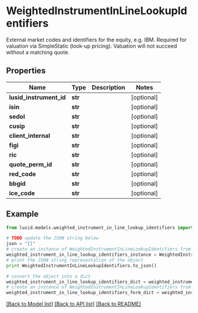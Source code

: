 # WeightedInstrumentInLineLookupIdentifiers

External market codes and identifiers for the equity, e.g. IBM.  Required for valuation via SimpleStatic (look-up pricing).  Valuation will not succeed without a matching quote.

## Properties
Name | Type | Description | Notes
------------ | ------------- | ------------- | -------------
**lusid_instrument_id** | **str** |  | [optional] 
**isin** | **str** |  | [optional] 
**sedol** | **str** |  | [optional] 
**cusip** | **str** |  | [optional] 
**client_internal** | **str** |  | [optional] 
**figi** | **str** |  | [optional] 
**ric** | **str** |  | [optional] 
**quote_perm_id** | **str** |  | [optional] 
**red_code** | **str** |  | [optional] 
**bbgid** | **str** |  | [optional] 
**ice_code** | **str** |  | [optional] 

## Example

```python
from lusid.models.weighted_instrument_in_line_lookup_identifiers import WeightedInstrumentInLineLookupIdentifiers

# TODO update the JSON string below
json = "{}"
# create an instance of WeightedInstrumentInLineLookupIdentifiers from a JSON string
weighted_instrument_in_line_lookup_identifiers_instance = WeightedInstrumentInLineLookupIdentifiers.from_json(json)
# print the JSON string representation of the object
print WeightedInstrumentInLineLookupIdentifiers.to_json()

# convert the object into a dict
weighted_instrument_in_line_lookup_identifiers_dict = weighted_instrument_in_line_lookup_identifiers_instance.to_dict()
# create an instance of WeightedInstrumentInLineLookupIdentifiers from a dict
weighted_instrument_in_line_lookup_identifiers_form_dict = weighted_instrument_in_line_lookup_identifiers.from_dict(weighted_instrument_in_line_lookup_identifiers_dict)
```
[[Back to Model list]](../README.md#documentation-for-models) [[Back to API list]](../README.md#documentation-for-api-endpoints) [[Back to README]](../README.md)


